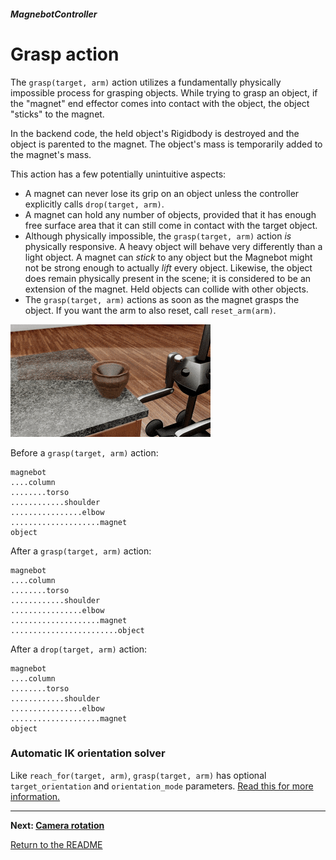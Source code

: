 ##### MagnebotController

# Grasp action

The `grasp(target, arm)` action utilizes a fundamentally physically impossible process for grasping objects. While trying to grasp an object, if the "magnet" end effector comes into contact with the object, the object "sticks" to the magnet. 

In the backend code, the held object's Rigidbody is destroyed and the object is parented to the magnet. The object's mass is temporarily added to the magnet's mass.

This action has a few potentially unintuitive aspects:

- A magnet can never lose its grip on an object unless the controller explicitly calls `drop(target, arm)`.
- A magnet can hold any number of objects, provided that it has enough free surface area that it can still come in contact with the target object.
- Although physically impossible, the `grasp(target, arm)` action *is* physically responsive. A heavy object will behave very differently than a light object. A magnet can *stick* to any object but the Magnebot might not be strong enough to actually *lift* every object. Likewise, the object does remain physically present in the scene; it is considered to be an extension of the magnet. Held objects can collide with other objects.
- The `grasp(target, arm)` actions as soon as the magnet grasps the object. If you want the arm to also reset, call `reset_arm(arm)`.

![](../images/arm_articulation/grasp.gif)

Before a `grasp(target, arm)` action:

```
magnebot
....column
........torso
............shoulder
................elbow
....................magnet
object
```

After a `grasp(target, arm)` action:

```
magnebot
....column
........torso
............shoulder
................elbow
....................magnet
........................object
```

After a `drop(target, arm)` action:

```
magnebot
....column
........torso
............shoulder
................elbow
....................magnet
object
```

### Automatic IK orientation solver

Like `reach_for(target, arm)`, `grasp(target, arm)` has optional `target_orientation` and `orientation_mode` parameters. [Read this for more information.](arm_articulation.md)

***

**Next: [Camera rotation](camera.md)**

[Return to the README](../../../README.md)